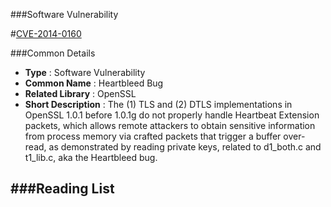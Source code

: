 ###Software Vulnerability

#[CVE-2014-0160](https://cve.mitre.org/cgi-bin/cvename.cgi?name=cve-2014-0160)

###Common Details

* **Type**              : Software Vulnerability
* **Common Name**       : Heartbleed Bug
* **Related Library**   : OpenSSL
* **Short Description** :
The (1) TLS and (2) DTLS implementations in OpenSSL 1.0.1 before 1.0.1g do not properly handle Heartbeat Extension packets, which allows remote attackers to obtain sensitive information from process memory via crafted packets that trigger a buffer over-read, as demonstrated by reading private keys, related to d1_both.c and t1_lib.c, aka the Heartbleed bug.




###Reading List
----------------------------------------------------------------------